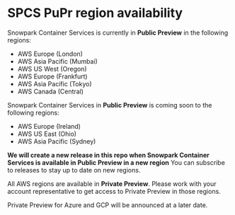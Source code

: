 # SPCS PuPr region availability

Snowpark Container Services is currently in **Public Preview** in the following regions:
- AWS Europe (London)
- AWS Asia Pacific (Mumbai)
- AWS US West (Oregon)
- AWS Europe (Frankfurt)
- AWS Asia Pacific (Tokyo)
- AWS Canada (Central)

Snowpark Container Services in **Public Preview** is coming soon to the following regions:
- AWS Europe (Ireland)
- AWS US East (Ohio)
- AWS Asia Pacific (Sydney)

**We will create a new release in this repo when Snowpark Container Services is available in Public Preview in a new region** You can subscribe to releases to stay up to date on new regions.

All AWS regions are available in **Private Preview**. Please work with your account representative to get access to Private Preview in those regions.

Private Preview for Azure and GCP will be announced at a later date.
